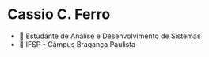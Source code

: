 # Cassio C. Ferro

- 📘 Estudante de Análise e Desenvolvimento de Sistemas
- 🚩 IFSP - Câmpus Bragança Paulista
